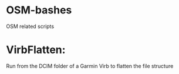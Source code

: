# OSM-bashes
OSM related scripts

# VirbFlatten:
  Run from the DCIM folder of a Garmin Virb to flatten the file structure
